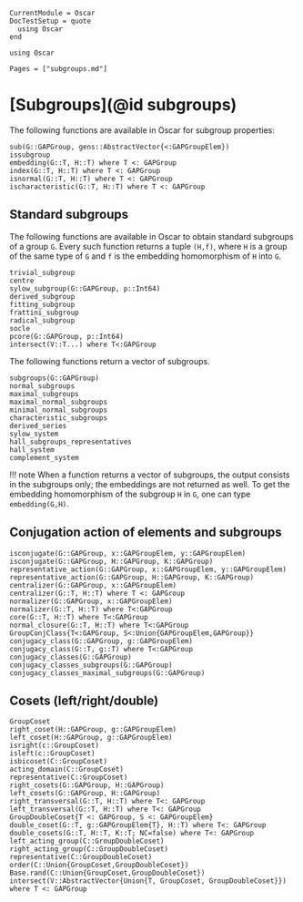 ```@meta
CurrentModule = Oscar
DocTestSetup = quote
  using Oscar
end
```

```@setup oscar
using Oscar
```

```@contents
Pages = ["subgroups.md"]
```

# [Subgroups](@id subgroups)

The following functions are available in Oscar for subgroup properties:

```@docs
sub(G::GAPGroup, gens::AbstractVector{<:GAPGroupElem})
issubgroup
embedding(G::T, H::T) where T <: GAPGroup
index(G::T, H::T) where T <: GAPGroup
isnormal(G::T, H::T) where T <: GAPGroup
ischaracteristic(G::T, H::T) where T <: GAPGroup
```

## Standard subgroups

The following functions are available in Oscar to obtain standard subgroups of
a group `G`. Every such function returns a tuple `(H,f)`, where `H` is a group
of the same type of `G` and `f` is the embedding homomorphism of `H` into `G`.

```@docs
trivial_subgroup
centre
sylow_subgroup(G::GAPGroup, p::Int64)
derived_subgroup
fitting_subgroup
frattini_subgroup
radical_subgroup
socle
pcore(G::GAPGroup, p::Int64)
intersect(V::T...) where T<:GAPGroup
```

The following functions return a vector of subgroups.

```@docs
subgroups(G::GAPGroup)
normal_subgroups
maximal_subgroups
maximal_normal_subgroups
minimal_normal_subgroups
characteristic_subgroups
derived_series
sylow_system
hall_subgroups_representatives
hall_system
complement_system
```

!!! note
    When a function returns a vector of subgroups,
    the output consists in the subgroups only;
    the embeddings are not returned as well.
    To get the embedding homomorphism of the subgroup `H` in `G`,
    one can type `embedding(G,H)`.


## Conjugation action of elements and subgroups

```@docs
isconjugate(G::GAPGroup, x::GAPGroupElem, y::GAPGroupElem)
isconjugate(G::GAPGroup, H::GAPGroup, K::GAPGroup)
representative_action(G::GAPGroup, x::GAPGroupElem, y::GAPGroupElem)
representative_action(G::GAPGroup, H::GAPGroup, K::GAPGroup)
centralizer(G::GAPGroup, x::GAPGroupElem)
centralizer(G::T, H::T) where T <: GAPGroup
normalizer(G::GAPGroup, x::GAPGroupElem)
normalizer(G::T, H::T) where T<:GAPGroup
core(G::T, H::T) where T<:GAPGroup
normal_closure(G::T, H::T) where T<:GAPGroup
GroupConjClass{T<:GAPGroup, S<:Union{GAPGroupElem,GAPGroup}}
conjugacy_class(G::GAPGroup, g::GAPGroupElem)
conjugacy_class(G::T, g::T) where T<:GAPGroup
conjugacy_classes(G::GAPGroup)
conjugacy_classes_subgroups(G::GAPGroup)
conjugacy_classes_maximal_subgroups(G::GAPGroup)
```


## Cosets (left/right/double)

```@docs
GroupCoset
right_coset(H::GAPGroup, g::GAPGroupElem)
left_coset(H::GAPGroup, g::GAPGroupElem)
isright(c::GroupCoset)
isleft(c::GroupCoset)
isbicoset(C::GroupCoset)
acting_domain(C::GroupCoset)
representative(C::GroupCoset)
right_cosets(G::GAPGroup, H::GAPGroup)
left_cosets(G::GAPGroup, H::GAPGroup)
right_transversal(G::T, H::T) where T<: GAPGroup
left_transversal(G::T, H::T) where T<: GAPGroup
GroupDoubleCoset{T <: GAPGroup, S <: GAPGroupElem}
double_coset(G::T, g::GAPGroupElem{T}, H::T) where T<: GAPGroup
double_cosets(G::T, H::T, K::T; NC=false) where T<: GAPGroup
left_acting_group(C::GroupDoubleCoset)
right_acting_group(C::GroupDoubleCoset)
representative(C::GroupDoubleCoset)
order(C::Union{GroupCoset,GroupDoubleCoset})
Base.rand(C::Union{GroupCoset,GroupDoubleCoset})
intersect(V::AbstractVector{Union{T, GroupCoset, GroupDoubleCoset}}) where T <: GAPGroup
```
